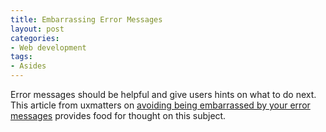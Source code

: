 ```yaml
---
title: Embarrassing Error Messages
layout: post
categories:
- Web development
tags:
- Asides
---
```


Error messages should be helpful and give users hints on what to do next. This article from uxmatters on [avoiding being embarrassed by your error messages](http://www.uxmatters.com/mt/archives/2010/08/avoid-being-embarrassed-by-your-error-messages.php) provides food for thought on this subject.